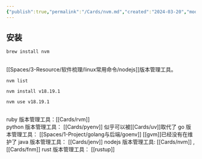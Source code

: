```yaml
---
{"publish":true,"permalink":"/Cards/nvm.md","created":"2024-03-20","modified":"2024-09-13","published":"2025-07-10T22:00:23.621+08:00","cssclasses":""}
---
```



## 安装

```
brew install nvm
```

##

[[Spaces/3-Resource/软件梳理/linux常用命令/nodejs]]版本管理工具。

```
nvm list

nvm install v18.19.1

nvm use v18.19.1
```

## 


ruby 版本管理工具：[[Cards/rvm]]  
python 版本管理工具： [[Cards/pyenv]]  似乎可以被[[Cards/uv]]取代了
go 版本管理工具： [[Spaces/1-Project/golang与后端/goenv]]  [[gvm]]已经没有在维护了
java 版本管理工具： [[Cards/jenv]]
nodejs 版本管理工具: [[Cards/nvm]] , [[Cards/fnm]]
rust 版本管理工具： [[rustup]]


